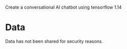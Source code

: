 Create a conversational AI chatbot using tensorflow 1.14

# Data

Data has not been shared for security reasons. 
